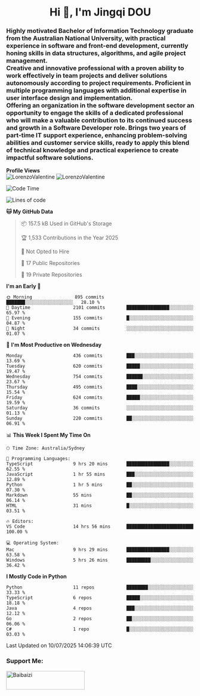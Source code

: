 <h1 align="center">Hi 👋, I'm Jingqi DOU</h1>
<h3 align="left">
Highly motivated Bachelor of Information Technology graduate from the Australian National University, with practical experience in software and front-end development, currently honing skills in data structures, algorithms, and agile project management. <br>
Creative and innovative professional with a proven ability to work effectively in team projects and deliver solutions autonomously according to project requirements. Proficient in multiple programming languages with additional expertise in user interface design and implementation. <br>
Offering an organization in the software development sector an opportunity to engage the skills of a dedicated professional who will make a valuable contribution to its continued success and growth in a Software Developer role. Brings two years of part-time IT support experience, enhancing problem-solving abilities and customer service skills, ready to apply this blend of technical knowledge and practical experience to create impactful software solutions. 
</h3>

**Profile Views**<br>
<img src="https://count.getloli.com/@LorenzoValentine?name=LorenzoValentine&theme=asoul&padding=7&offset=0&align=center&scale=2&pixelated=1&darkmode=auto&prefix=020315" alt="LorenzoValentine" theme="rule34" />
<img src="https://count.getloli.com/@LorenzoValentine?name=LorenzoValentine&theme=food&padding=7&offset=0&align=center&scale=2&pixelated=1&darkmode=auto&prefix=020315" alt="LorenzoValentine" theme="rule34" />
 

<!--START_SECTION:waka-->
![Code Time](http://img.shields.io/badge/Code%20Time-2%2C106%20hrs%207%20mins-blue)

![Lines of code](https://img.shields.io/badge/From%20Hello%20World%20I%27ve%20Written-571.5%20thousand%20lines%20of%20code-blue)

**🐱 My GitHub Data** 

> 📦 157.5 kB Used in GitHub's Storage 
 > 
> 🏆 1,533 Contributions in the Year 2025
 > 
> 🚫 Not Opted to Hire
 > 
> 📜 17 Public Repositories 
 > 
> 🔑 19 Private Repositories 
 > 
**I'm an Early 🐤** 

```text
🌞 Morning                895 commits         ███████░░░░░░░░░░░░░░░░░░   28.10 % 
🌆 Daytime                2101 commits        ████████████████░░░░░░░░░   65.97 % 
🌃 Evening                155 commits         █░░░░░░░░░░░░░░░░░░░░░░░░   04.87 % 
🌙 Night                  34 commits          ░░░░░░░░░░░░░░░░░░░░░░░░░   01.07 % 
```
📅 **I'm Most Productive on Wednesday** 

```text
Monday                   436 commits         ███░░░░░░░░░░░░░░░░░░░░░░   13.69 % 
Tuesday                  620 commits         █████░░░░░░░░░░░░░░░░░░░░   19.47 % 
Wednesday                754 commits         ██████░░░░░░░░░░░░░░░░░░░   23.67 % 
Thursday                 495 commits         ████░░░░░░░░░░░░░░░░░░░░░   15.54 % 
Friday                   624 commits         █████░░░░░░░░░░░░░░░░░░░░   19.59 % 
Saturday                 36 commits          ░░░░░░░░░░░░░░░░░░░░░░░░░   01.13 % 
Sunday                   220 commits         ██░░░░░░░░░░░░░░░░░░░░░░░   06.91 % 
```


📊 **This Week I Spent My Time On** 

```text
🕑︎ Time Zone: Australia/Sydney

💬 Programming Languages: 
TypeScript               9 hrs 20 mins       ████████████████░░░░░░░░░   62.55 % 
JavaScript               1 hr 55 mins        ███░░░░░░░░░░░░░░░░░░░░░░   12.89 % 
Python                   1 hr 5 mins         ██░░░░░░░░░░░░░░░░░░░░░░░   07.30 % 
Markdown                 55 mins             ██░░░░░░░░░░░░░░░░░░░░░░░   06.14 % 
HTML                     31 mins             █░░░░░░░░░░░░░░░░░░░░░░░░   03.51 % 

🔥 Editors: 
VS Code                  14 hrs 56 mins      █████████████████████████   100.00 % 

💻 Operating System: 
Mac                      9 hrs 29 mins       ████████████████░░░░░░░░░   63.58 % 
Windows                  5 hrs 26 mins       █████████░░░░░░░░░░░░░░░░   36.42 % 
```

**I Mostly Code in Python** 

```text
Python                   11 repos            ████████░░░░░░░░░░░░░░░░░   33.33 % 
TypeScript               6 repos             █████░░░░░░░░░░░░░░░░░░░░   18.18 % 
Java                     4 repos             ███░░░░░░░░░░░░░░░░░░░░░░   12.12 % 
Go                       2 repos             ██░░░░░░░░░░░░░░░░░░░░░░░   06.06 % 
C#                       1 repo              █░░░░░░░░░░░░░░░░░░░░░░░░   03.03 % 
```




 Last Updated on 10/07/2025 14:06:39 UTC
<!--END_SECTION:waka-->

<!-- [![willianrod's wakatime stats](https://github-readme-stats.vercel.app/api/wakatime?username=lorenzoval2050)](https://github.com/anuraghazra/github-readme-stats) -->


<h3 align="left">Support Me:</h3>
<p><a href="https://www.buymeacoffee.com/Baibaizi"> <img align="left" src="https://cdn.buymeacoffee.com/buttons/v2/default-yellow.png" height="50" width="210" alt="Baibaizi" /></a></p><br><br>
